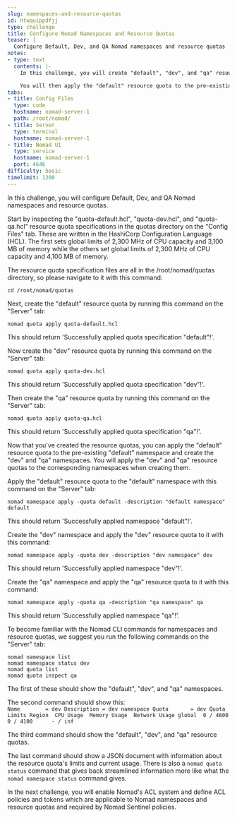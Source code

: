 ```yaml
---
slug: namespaces-and-resource-quotas
id: htwquippdfjj
type: challenge
title: Configure Nomad Namespaces and Resource Quotas
teaser: |
  Configure Default, Dev, and QA Nomad namespaces and resource quotas
notes:
- type: text
  contents: |-
    In this challenge, you will create "default", "dev", and "qa" resource quotas.

    You will then apply the "default" resource quota to the pre-existing "default" namespace, and create the "dev" and "qa" namespaces. You will apply the "dev" and "qa" resource quotas to the corresponding namespaces when creating them.
tabs:
- title: Config Files
  type: code
  hostname: nomad-server-1
  path: /root/nomad/
- title: Server
  type: terminal
  hostname: nomad-server-1
- title: Nomad UI
  type: service
  hostname: nomad-server-1
  port: 4646
difficulty: basic
timelimit: 1200
---
```

In this challenge, you will configure Default, Dev, and QA Nomad namespaces and resource quotas.

Start by inspecting the "quota-default.hcl", "quota-dev.hcl", and "quota-qa.hcl" resource quota specifications in the quotas directory on the "Config Files" tab. These are written in the HashiCorp Configuration Language (HCL). The first sets global limits of 2,300 MHz of CPU capacity and 3,100 MB of memory while the others set global limits of 2,300 MHz of CPU capacity and 4,100 MB of memory.

The resource quota specification files are all in the /root/nomad/quotas directory, so please navigate to it with this command:
```
cd /root/nomad/quotas
```

Next, create the "default" resource quota by running this command on the "Server" tab:
```
nomad quota apply quota-default.hcl
```
This should return 'Successfully applied quota specification "default"!'.

Now create the "dev" resource quota by running this command on the "Server" tab:
```
nomad quota apply quota-dev.hcl
```
This should return 'Successfully applied quota specification "dev"!'.

Then create the "qa" resource quota by running this command on the "Server" tab:
```
nomad quota apply quota-qa.hcl
```
This should return 'Successfully applied quota specification "qa"!'.

Now that you've created the resource quotas, you can apply the "default" resource quota to the pre-existing "default" namespace and create the "dev" and "qa" namespaces. You will apply the "dev" and "qa" resource quotas to the corresponding namespaces when creating them.

Apply the "default" resource quota to the "default" namespace with this command on the "Server" tab:
```
nomad namespace apply -quota default -description "default namespace" default
```
This should return 'Successfully applied namespace "default"!'.

Create the "dev" namespace and apply the "dev" resource quota to it with this command:
```
nomad namespace apply -quota dev -description "dev namespace" dev
```
This should return 'Successfully applied namespace "dev"!'.

Create the "qa" namespace and apply the "qa" resource quota to it with this command:
```
nomad namespace apply -quota qa -description "qa namespace" qa
```
This should return 'Successfully applied namespace "qa"!'.

To become familiar with the Nomad CLI commands for namespaces and resource quotas, we suggest you run the following commands on the "Server" tab:
```
nomad namespace list
nomad namespace status dev
nomad quota list
nomad quota inspect qa
```

The first of these should show the "default", "dev", and "qa" namespaces.

The second command should show this:<br>
`
Name        = dev
Description = dev namespace
Quota       = dev
Quota Limits
Region  CPU Usage  Memory Usage  Network Usage
global  0 / 4600   0 / 4100      - / inf
`<br>

The third command should show the "default", "dev", and "qa" resource quotas.

The last command should show a JSON document with information about the resource quota's limits and current usage. There is also a `nomad quota status` command that gives back streamlined information more like what the `nomad namespace status` command gives.

In the next challenge, you will enable Nomad's ACL system and define ACL policies and tokens which are applicable to Nomad namespaces and resource quotas and required by Nomad Sentinel policies.